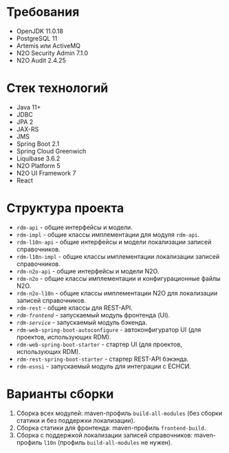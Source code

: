 # Требования

- OpenJDK 11.0.18
- PostgreSQL 11
- Artemis или ActiveMQ
- N2O Security Admin 7.1.0
- N2O Audit 2.4.25

# Стек технологий

- Java 11+
- JDBC
- JPA 2
- JAX-RS
- JMS
- Spring Boot 2.1
- Spring Cloud Greenwich
- Liquibase 3.6.2
- N2O Platform 5
- N2O UI Framework 7
- React

# Структура проекта

- `rdm-api` - общие интерфейсы и модели.
- `rdm-impl` - общие классы имплементации для модуля `rdm-api`.
- `rdm-l10n-api` - общие интерфейсы и модели локализации записей справочников.
- `rdm-l10n-impl` - общие классы имплементации локализации записей справочников.
- `rdm-n2o-api` - общие интерфейсы и модели N2O. 
- `rdm-n2o` - общие классы имплементации и конфигурационные файлы N2O. 
- `rdm-n2o-l10n` - общие классы имплементации N2O для локализации записей справочников.
- `rdm-rest` - общие классы для REST-API.
- *`rdm-frontend`* - запускаемый модуль фронтенда (UI).
- *`rdm-service`* - запускаемый модуль бэкенда.
- `rdm-web-spring-boot-autoconfigure` - автоконфигуратор UI (для проектов, использующих RDM).
- `rdm-web-spring-boot-starter` - стартер UI (для проектов, использующих RDM).
- `rdm-rest-spring-boot-starter` - стартер REST-API бэкэнда.
- `rdm-esnsi` - запускаемый модуль для интеграции с ЕСНСИ.

# Варианты сборки
1) Сборка всех модулей: maven-профиль `build-all-modules` (без сборки статики и без поддержки локализации).
2) Сборка статики для фронтенда: maven-профиль `frontend-build`.
3) Сборка с поддержкой локализации записей справочников: maven-профиль `l10n` (профиль `build-all-modules` не нужен).
